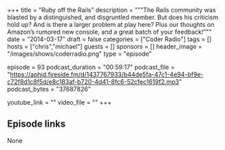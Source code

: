+++
title = "Ruby off the Rails"
description = """The Rails community was blasted by a distinguished, and disgruntled member. But does his criticism hold up? And is there a larger problem at play here? Plus our thoughts on Amazon’s rumored new console, and a great batch of your feedback!"""
date = "2014-03-17"
draft = false
categories = ["Coder Radio"]
tags = []
hosts = ["chris","michael"]
guests = []
sponsors = []
header_image = "/images/shows/coderradio.png"
type = "episode"

episode = 93
podcast_duration = "00:59:17"
podcast_file = "https://aphid.fireside.fm/d/1437767933/b44de5fa-47c1-4e94-bf9e-c72f8d1c8f5d/e8c183af-b720-4d41-8fc6-52cfec1619f2.mp3"
podcast_bytes = "37687826"

youtube_link = ""
video_file = ""
+++

## Episode links

None

